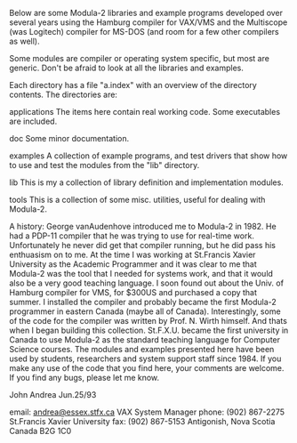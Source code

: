 Below are some Modula-2 libraries and example programs
developed over several years using the Hamburg compiler
for VAX/VMS and the Multiscope (was Logitech) compiler
for MS-DOS (and room for a few other compilers as well).

Some modules are compiler or operating system specific,
but most are generic.
  Don't be afraid to look at all the libraries and examples.


Each directory has a file "a.index" with an overview of
the directory contents.
  The directories are:

applications
  The items here contain real working code.
  Some executables are included.

doc
  Some minor documentation.

examples
  A collection of example programs, and test drivers
  that show how to use and test the modules from
  the "lib" directory.

lib
  This is my a collection of library definition and
  implementation modules.

tools
  This is a collection of some misc. utilities, useful for
  dealing with Modula-2.

A history:
  George vanAudenhove introduced me to Modula-2 in 1982. He had
a PDP-11 compiler that he was trying to use for real-time work.
Unfortunately he never did get that compiler running, but he did pass
his enthuasism on to me.
  At the time I was working at St.Francis Xavier University as the
Academic Programmer and it was clear to me that Modula-2 was the
tool that I needed for systems work, and that it would also be a very
good teaching language. I soon found out about the Univ. of Hamburg
compiler for VMS, for $300US and purchased a copy that summer.
  I installed the compiler and probably became the first Modula-2
programmer in eastern Canada (maybe all of Canada). Interestingly,
some of the code for the compiler was written by Prof. N. Wirth himself.
And thats when I began building this collection.
  St.F.X.U. became the first university in Canada to use Modula-2
as the standard teaching language for Computer Science courses.
  The modules and examples presented here have been used by
students, researchers and system support staff since 1984.
  If you make any use of the code that you find here, your comments are
welcome. If you find any bugs, please let me know.

John Andrea
Jun.25/93

email: andrea@essex.stfx.ca
VAX System Manager                 phone: (902) 867-2275
St.Francis Xavier University       fax:   (902) 867-5153
Antigonish, Nova Scotia
Canada   B2G 1C0
